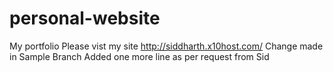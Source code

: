 # personal-website
My portfolio
Please vist my site http://siddharth.x10host.com/
Change made in Sample Branch
Added one more line as per request from Sid
